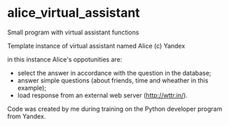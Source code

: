 # alice_virtual_assistant
Small program with virtual assistant functions

Template instance of virtual assistant named Alice (c) Yandex

in this instance Alice's oppotunities are:
- select the answer in accordance with the question in the database;
- answer simple questions (about friends, time and wheather in this example);
- load response from an external web server (http://wttr.in/).

Code was created by me during training on the Python developer program from Yandex.
